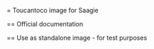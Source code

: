 = Toucantoco image for Saagie

== Official documentation

== Use as standalone image - for test purposes


